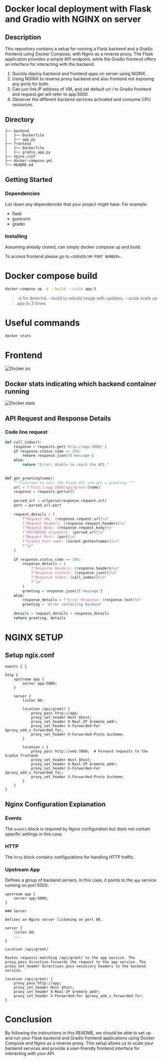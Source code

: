 # Docker local deployment with Flask and Gradio with NGINX on server

## Description

This repository contains a setup for running a Flask backend and a Gradio frontend using Docker Compose, with Nginx as a reverse proxy. The Flask application provides a simple API endpoint, while the Gradio frontend offers an interface for interacting with the backend.


1. Quickly deploy backend and frontend apps on server using NGINX. 
2. Using NGINX to reverse proxy backend and also frontend not exposing any ports for both. 
3. Can just link IP address of VM, and set default url / to Gradio frontend and request.get will refer to app:5000 
4. Observer the different backend services activated and consume CPU resources. 

## Directory 

```
├── backend
│   ├── Dockerfile
│   ├── app.py
├── frontend
│   ├── Dockerfile
│   ├── gradio_app.py
├── nginx.conf
├── docker-compose.yml
└── README.md
```


## Getting Started

### Dependencies

List down any dependencies that your project might have. For example:

- flask 
- gunicorn 
- gradio 

### Installing

Assuming already cloned, can simply docker compose up and build. 

To access frontend please go to `<SERVER/VM PORT NUMBER>`.

# Docker compose build 

```bash
docker-compose up -d --build --scale app:3
```
> -d for detechd, --build to rebuild image with updates, --scale scale up app to 3 times. 

# Useful commands 
```bash
docker stats 
```

# Frontend

![Docker ps](images/Dockers.png)

##  Docker stats indicating which backend container running 

![Docker stats](images/dockerstats.png)


## API Request and Response Details

### Code line request 

```python
def call_index():
    response = requests.get('http://app:5000/')
    if response.status_code == 200:
        return response.json()['message']
    else:
        return "Error: Unable to reach the API."
    
    
def get_greeting(name):
    """Function to call the Flask API and get a greeting."""
    url = f'http://app:5000/api/greet/{name}'
    response = requests.get(url)
    
    parsed_url = urlparse(response.request.url)
    port = parsed_url.port
    
    request_details = (
        f"Request URL: {response.request.url}\n"
        f"Request Headers: {response.request.headers}\n"
        f"Request Body: {response.request.body}\n"
        f"URLPARSED arguments: {parsed_url}\n"
        f"Request Port: {port}\n"
        f"Gradio host name: {socket.gethostname()}/n"
        f"\n"
    )
    
    if response.status_code == 200:
        response_details = (
            f"Response Headers: {response.headers}\n"
            f"Response Content: {response.json()}\n"
            f"Response Index: {call_index()}\n"
            f"\n"
        )
        greeting = response.json()['message']
    else:
        response_details = f"Error Response: {response.text}\n"
        greeting = 'Error contacting backend'
    
    details = request_details + response_details
    return greeting, details
```

# NGINX SETUP 

## Setup ngix.conf
```
events { }

http {
    upstream app {
        server app:5000;
    }

    server {
        listen 80;

        location /api/greet/ {
            proxy_pass http://app;
            proxy_set_header Host $host;
            proxy_set_header X-Real-IP $remote_addr;
            proxy_set_header X-Forwarded-For $proxy_add_x_forwarded_for;
            proxy_set_header X-Forwarded-Proto $scheme;
        }

        location / {
            proxy_pass http://web:7860;  # Forward requests to the Gradio frontend
            proxy_set_header Host $host;
            proxy_set_header X-Real-IP $remote_addr;
            proxy_set_header X-Forwarded-For $proxy_add_x_forwarded_for;
            proxy_set_header X-Forwarded-Proto $scheme;
        }
    }
}

```



## Nginx Configuration Explanation

### Events

The `events` block is required by Nginx configuration but does not contain specific settings in this case.

### HTTP

The `http` block contains configurations for handling HTTP traffic.

### Upstream App

Defines a group of backend servers. In this case, it points to the `app` service running on port 5000.

```nginx
upstream app {
    server app:5000;
}

### Server

Defines an Nginx server listening on port 80.

server {
    listen 80;
    ...
}

Location /api/greet/

Routes requests matching /api/greet/ to the app service. The proxy_pass directive forwards the request to the app service. The proxy_set_header directives pass necessary headers to the backend service.

location /api/greet/ {
    proxy_pass http://app;
    proxy_set_header Host $host;
    proxy_set_header X-Real-IP $remote_addr;
    proxy_set_header X-Forwarded-For $proxy_add_x_forwarded_for;
}

```

# Conclusion

By following the instructions in this README, we should be able to set up and run your Flask backend and Gradio frontend applications using Docker Compose and Nginx as a reverse proxy. This setup allows us to scale your backend services and provide a user-friendly frontend interface for interacting with your API.

